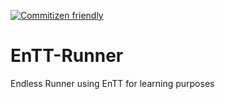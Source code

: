 [![Commitizen friendly](https://img.shields.io/badge/commitizen-friendly-brightgreen.svg)](http://commitizen.github.io/cz-cli/)
# EnTT-Runner
Endless Runner using EnTT for learning purposes
